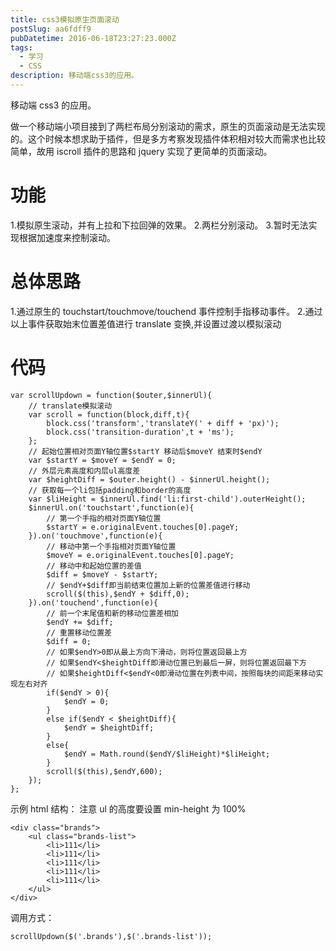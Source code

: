 ```yaml
---
title: css3模拟原生页面滚动
postSlug: aa6fdff9
pubDatetime: 2016-06-18T23:27:23.000Z
tags:
  - 学习
  - CSS
description: 移动端css3的应用。
---
```


移动端 css3 的应用。

<!-- more -->

做一个移动端小项目接到了两栏布局分别滚动的需求，原生的页面滚动是无法实现的。这个时候本想求助于插件，但是多方考察发现插件体积相对较大而需求也比较简单，故用 iscroll 插件的思路和 jquery 实现了更简单的页面滚动。

# 功能

1.模拟原生滚动，并有上拉和下拉回弹的效果。 2.两栏分别滚动。 3.暂时无法实现根据加速度来控制滚动。

# 总体思路

1.通过原生的 touchstart/touchmove/touchend 事件控制手指移动事件。 2.通过以上事件获取始末位置差值进行 translate 变换,并设置过渡以模拟滚动

# 代码

```
var scrollUpdown = function($outer,$innerUl){
	// translate模拟滚动
	var scroll = function(block,diff,t){
		block.css('transform','translateY(' + diff + 'px)');
		block.css('transition-duration',t + 'ms');
	};
	// 起始位置相对页面Y轴位置$startY 移动后$moveY 结束时$endY
	var $startY = $moveY = $endY = 0;
	// 外层元素高度和内层ul高度差
	var $heightDiff = $outer.height() - $innerUl.height();
	// 获取每一个li包括padding和border的高度
	var $liHeight = $innerUl.find('li:first-child').outerHeight();
	$innerUl.on('touchstart',function(e){
		// 第一个手指的相对页面Y轴位置
		$startY = e.originalEvent.touches[0].pageY;
	}).on('touchmove',function(e){
		// 移动中第一个手指相对页面Y轴位置
		$moveY = e.originalEvent.touches[0].pageY;
		// 移动中和起始位置的差值
		$diff = $moveY - $startY;
		// $endY+$diff即当前结束位置加上新的位置差值进行移动
		scroll($(this),$endY + $diff,0);
	}).on('touchend',function(e){
		// 前一个末尾值和新的移动位置差相加
		$endY += $diff;
		// 重置移动位置差
		$diff = 0;
		// 如果$endY>0即从最上方向下滑动，则将位置返回最上方
		// 如果$endY<$heightDiff即滑动位置已到最后一屏，则将位置返回最下方
		// 如果$heightDiff<$endY<0即滑动位置在列表中间，按照每块的间距来移动实现左右对齐
		if($endY > 0){
			$endY = 0;
		}
		else if($endY < $heightDiff){
			$endY = $heightDiff;
		}
		else{
			$endY = Math.round($endY/$liHeight)*$liHeight;
		}
		scroll($(this),$endY,600);
	});
};
```

示例 html 结构：
注意 ul 的高度要设置 min-height 为 100%

```
<div class="brands">
	<ul class="brands-list">
		<li>111</li>
		<li>111</li>
		<li>111</li>
		<li>111</li>
		<li>111</li>
	</ul>
</div>
```

调用方式：

```
scrollUpdown($('.brands'),$('.brands-list'));
```
